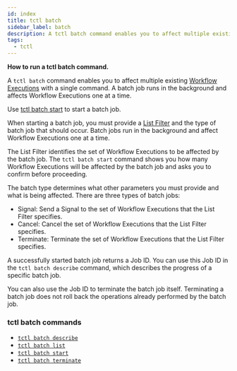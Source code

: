 ```yaml
---
id: index
title: tctl batch
sidebar_label: batch
description: A tctl batch command enables you to affect multiple existing Workflow Executions with a single command.
tags:
  - tctl
---
```


**How to run a tctl batch command.**

A `tctl batch` command enables you to affect multiple existing [Workflow Executions](/concepts/what-is-a-workflow-execution) with a single command.
A batch job runs in the background and affects Workflow Executions one at a time.

Use [tctl batch start](/tctl-next/batch#start) to start a batch job.

When starting a batch job, you must provide a [List Filter](/concepts/what-is-a-list-filter) and the type of batch job that should occur.
Batch jobs run in the background and affect Workflow Executions one at a time.

The List Filter identifies the set of Workflow Executions to be affected by the batch job.
The `tctl batch start` command shows you how many Workflow Executions will be affected by the batch job and asks you to confirm before proceeding.

The batch type determines what other parameters you must provide and what is being affected.
There are three types of batch jobs:

- Signal: Send a Signal to the set of Workflow Executions that the List Filter specifies.
- Cancel: Cancel the set of Workflow Executions that the List Filter specifies.
- Terminate: Terminate the set of Workflow Executions that the List Filter specifies.

A successfully started batch job returns a Job ID.
You can use this Job ID in the `tctl batch describe` command, which describes the progress of a specific batch job.

You can also use the Job ID to terminate the batch job itself.
Terminating a batch job does not roll back the operations already performed by the batch job.

### tctl batch commands

- [`tctl batch describe`](/tctl-next/batch#describe)
- [`tctl batch list`](/tctl-next/batch#list)
- [`tctl batch start`](/tctl-next/batch#start)
- [`tctl batch terminate`](/tctl-next/batch#terminate)
